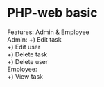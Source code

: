 # PHP-web basic
Features: Admin & Employee <br>
Admin: 
    +) Edit task <br>
    +) Edit user <br>
    +) Delete task <br>
    +) Delete user <br>
Employee: <br>
    +) View task
